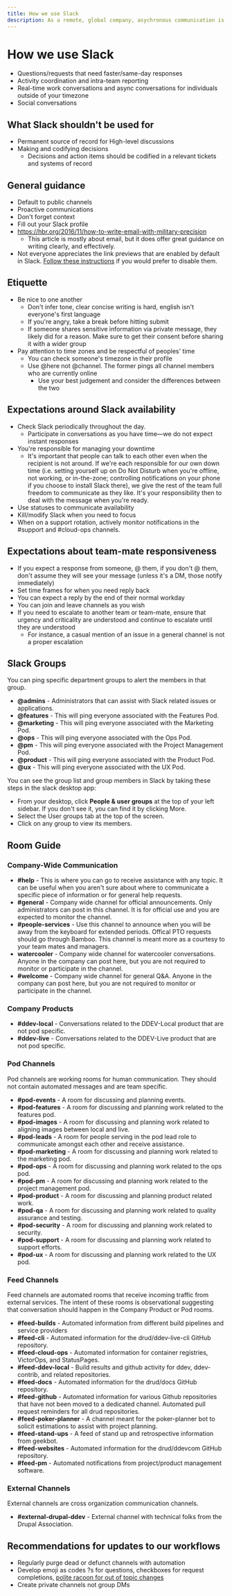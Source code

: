 ```yaml
---
title: How we use Slack
description: As a remote, global company, asychronous communication is key
---
```

# How we use Slack

- Questions/requests that need faster/same-day responses
- Activity coordination and intra-team reporting
- Real-time work conversations and async conversations for individuals outside of your timezone
- Social conversations

## What Slack shouldn't be used for

- Permanent source of record for High-level discussions
- Making and codifying decisions
  - Decisions and action items should be codified in a relevant tickets and systems of record

## General guidance

- Default to public channels
- Proactive communications
- Don't forget context
- Fill out your Slack profile
- https://hbr.org/2016/11/how-to-write-email-with-military-precision
  - This article is mostly about email, but it does offer great guidance on writing clearly, and effectively.
- Not everyone appreciates the link previews that are enabled by default in Slack. [Follow these instructions](https://slack.com/help/articles/204399343-Share-links-and-set-preview-preferences#turn_off) if you would prefer to disable them.

## Etiquette

- Be nice to one another
  - Don't infer tone, clear concise writing is hard, english isn't everyone's first language
  - If you're angry, take a break before hitting submit
  - If someone shares sensitive information via private message, they likely did for a reason. Make sure to get their consent before sharing it with a wider group
- Pay attention to time zones and be respectful of peoples' time
  - You can check someone's timezone in their profile
  - Use @here not @channel. The former pings all channel members who are currently online
    - Use your best judgement and consider the differences between the two

## Expectations around Slack availability

- Check Slack periodically throughout the day.
  - Participate in conversations as you have time—we do not expect instant responses
- You're responsible for managing your downtime
  - It's important that people can talk to each other even when the recipient is not around. If we're each responsible for our own down time (i.e. setting yourself up on Do Not Disturb when you're offline, not working, or in-the-zone; controlling notifications on your phone if you choose to install Slack there), we give the rest of the team full freedom to communicate as they like. It's your responsibility then to deal with the message when you're ready.
- Use statuses to communicate availability
- Kill/modify Slack when you need to focus
- When on a support rotation, actively monitor notifications in the #support and #cloud-ops channels.

## Expectations about team-mate responsiveness

- If you expect a response from someone, @ them, if you don't @ them, don't assume they will see your message (unless it's a DM, those notify immediately)
- Set time frames for when you need reply back
- You can expect a reply by the end of their normal workday
- You can join and leave channels as you wish
- If you need to escalate to another team or team-mate, ensure that urgency and criticality are understood and continue to escalate until they are understood
  - For instance, a casual mention of an issue in a general channel is not a proper escalation

## Slack Groups
You can ping specific department groups to alert the members in that group.

- **@admins** - Administrators that can assist with Slack related issues or applications.
- **@features** - This will ping everyone associated with the Features Pod.
- **@marketing** - This will ping everyone associated with the Marketing Pod.
- **@ops** - This will ping everyone associated with the Ops Pod.
- **@pm** - This will ping everyone associated with the Project Management Pod.
- **@product** - This will ping everyone associated with the Product Pod.
- **@ux** - This will ping everyone associated with the UX Pod.

You can see the group list and group members in Slack by taking these steps in the slack desktop app:

- From your desktop, click **People & user groups** at the top of your left sidebar. If you don't see it, you can find it by clicking  More. 
- Select the User groups tab at the top of the screen.
- Click on any group to view its members.

## Room Guide

### Company-Wide Communication

- **#help** - This is where you can go to receive assistance with any topic. It can be useful when you aren't sure about where to communicate a specific piece of information or for general help requests.
- **#general** - Company wide channel for official announcements. Only administrators can post in this channel. It is for official use and you are expected to monitor the channel.
- **#people-services** - Use this channel to announce when you will be away from the keyboard for extended periods. Offical PTO requests should go through Bamboo. This channel is meant more as a courtesy to your team mates and managers.
- **watercooler** - Company wide channel for watercooler conversations. Anyone in the company can post here, but you are not required to monitor or participate in the channel.
- **#welcome** - Company wide channel for general Q&A. Anyone in the company can post here, but you are not required to monitor or participate in the channel.

### Company Products

- **#ddev-local** - Conversations related to the DDEV-Local product that are not pod specific.
- **#ddev-live** - Conversations related to the DDEV-Live product that are not pod specific.

### Pod Channels

Pod channels are working rooms for human communication. They should not contain automated messages and are team specific.

- **#pod-events** - A room for discussing and planning events.
- **#pod-features** - A room for discussing and planning work related to the features pod.
- **#pod-images** - A room for discussing and planning work related to aligning images between local and live.
- **#pod-leads** - A room for people serving in the pod lead role to communicate amongst each other and receive assistance.
- **#pod-marketing** - A room for discussing and planning work related to the marketing pod.
- **#pod-ops** - A room for discussing and planning work related to the ops pod.
- **#pod-pm** - A room for discussing and planning work related to the project management pod.
- **#pod-product** - A room for discussing and planning product related work.
- **#pod-qa** - A room for discussing and planning work related to quality assurance and testing.
- **#pod-security** - A room for discussing and planning work related to security.
- **#pod-support** - A room for discussing and planning work related to support efforts.
- **#pod-ux** - A room for discussing and planning work related to the UX pod.

### Feed Channels

Feed channels are automated rooms that receive incoming traffic from external services. The intent of these rooms is observational suggesting that conversation should happen in the Company Product or Pod rooms.

- **#feed-builds** - Automated information from different build pipelines and service providers
- **#feed-cli** - Automated information for the drud/ddev-live-cli GitHub repository.
- **#feed-cloud-ops** - Automated information for container registries, VictorOps, and StatusPages.
- **#feed-ddev-local** - Build results and github activity for ddev, ddev-contrib, and related repositories.
- **#feed-docs** - Automated information for the drud/docs GitHub repository.
- **#feed-github** - Automated information for various Github repositories that have not been moved to a dedicated channel. Automated pull request reminders for all drud repositories.
- **#feed-poker-planner** - A channel meant for the poker-planner bot to solicit estimations to assist with project planning.
- **#feed-stand-ups** - A feed of stand up and retrospective information from geekbot.
- **#feed-websites** - Automated information for the drud/ddevcom GitHub repository.
- **#feed-pm** - Automated notifications from project/product management software.

### External Channels

External channels are cross organization communication channels.

- **#external-drupal-ddev** - External channel with technical folks from the Drupal Association.

## Recommendations for updates to our workflows

- Regularly purge dead or defunct channels with automation
- Develop emoji as codes ?s for questions, checkboxes for request completions, [polite racoon for out of topic changes](https://techcrunch.com/2017/12/04/how-slack-uses-a-raccoon-to-keep-distractions-on-slack-at-bay/)
- Create private channels not group DMs
